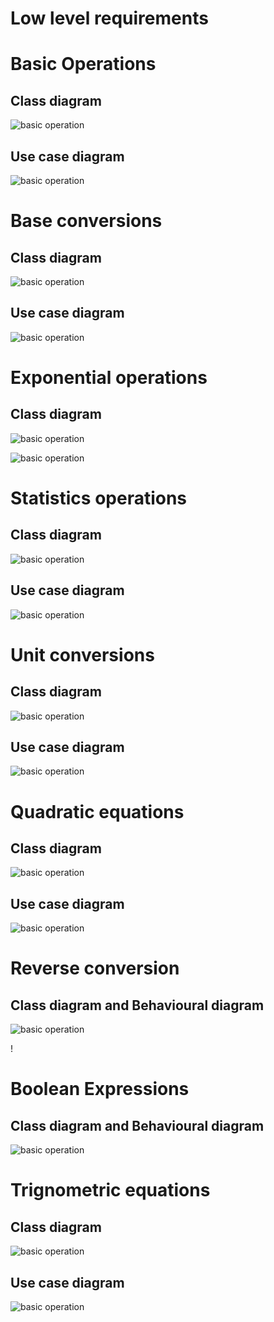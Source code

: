 # Low level requirements




<h1>Basic Operations</h1>
<h2>Class diagram</h2>



![basic operation](UML-class_basic.png )



<h2>Use case diagram</h2>

![basic operation](UML-usecasediagram.png)



<h1>Base conversions</h1>
<h2>Class diagram</h2>

![basic operation](classdiagram.JPG)


<h2>Use case diagram</h2>

![basic operation](newumlusd.JPG )


<h1>Exponential operations</h1>
<h2>Class diagram</h2>

![basic operation](expo_structural.png )



![basic operation](expobehavioral.png )



<h1>Statistics operations</h1>
<h2>Class diagram</h2>

![basic operation](umlstatisrticsstruc.jpeg )


<h2>Use case diagram</h2>

![basic operation](umlstatsiticsbehav.jpeg)


<h1>Unit conversions</h1>
<h2>Class diagram</h2>

![basic operation](unitconvertion_structural.png )


<h2>Use case diagram</h2>

![basic operation](unitconversions_behavirol.svg)



<h1>Quadratic equations</h1>
<h2>Class diagram</h2>

![basic operation](StructuralQuadratic.png )


<h2>Use case diagram</h2>

![basic operation](behavioralquadratic.png )



<h1>Reverse conversion</h1>
<h2>Class diagram and Behavioural diagram </h2>

![basic operation](reverseconver.png )


!<h1>Boolean Expressions</h1>
<h2>Class diagram and Behavioural diagram </h2>

![basic operation](boolean.png )

<h1>Trignometric equations</h1>
<h2>Class diagram</h2>

![basic operation](CLASS_trignometry.png)


<h2>Use case diagram</h2>

![basic operation](usecase_trignometry.png)


